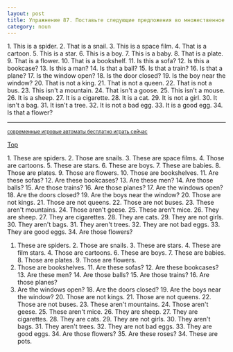 ```yaml
---
layout: post
title: Упражнение 87. Поставьте следующие предложения во множественное число.
category: noun
---
```

<section class="question">
1. This is a spider. 2. That is a snail. 3. This is a space film. 4. That is a cartoon. 5. This is a star. 6. This is a boy. 7. This is a baby. 8. That is a plate. 9. That is a flower. 10. That is a bookshelf. 11. Is this a sofa? 12. Is this a bookcase? 13. Is this a man? 14. Is that a ball? 15. Is that a train? 16. Is that a plane? 17. Is the window open? 18. Is the door closed? 19. Is the boy near the window? 20. That is not a king. 21. That is not a queen. 22. That is not a bus. 23. This isn't a mountain. 24. That isn't a goose. 25. This isn't a mouse. 26. It is a sheep. 27. It is a cigarette. 28. It is a cat. 29. It is not a girl. 30. It isn't a bag. 31. It isn't a tree. 32. It is not a bad egg. 33. It is a good egg. 34. Is that a flower?

<td valign="top" width="20%"> 
  <hr>
<p style="font-size:80%; color:#dedede"> <!--6020d6ff--><a href="http://www.casinoplay.ru/" target="_blank">современные игровые автоматы бесплатно играть сейчас</a><!--6020d6ff--></p>
 
</td>
<p><a href="#top"> Top</a></p>
</section>

<section class="answer">
1. These are spiders. 2. Those are 
snails. 3. These are space films. 4. Those are cartoons. 5. These are stars. 6. 
These are boys. 7. These are babies. 8. Those are plates. 9. Those are flowers. 
10. Those are bookshelves. 11. Are these sofas? 12. Are these bookcases? 13. 
Are these men? 14. Are those balls? 15. Are those trains? 16. Are those planes? 
17. Are the windows open? 18. Are the doors closed? 19. Are the boys near the 
window? 20. Those are not kings. 21. Those are not queens. 22. Those are not 
buses. 23. These aren't mountains. 24. Those aren't geese. 25. These aren't 
mice. 26. They are sheep. 27. They are cigarettes. 28. They are cats. 29. They 
are not girls. 30. They aren't bags. 31. 
They aren't trees. 32. They are not bad eggs. 33. They are good eggs. 34. 
Are those flowers? 

1. These are spiders. 2. Those are 
snails. 3. These are stars. 4. These are film stars. 4. Those are cartoons. 6. 
These are boys. 7. These are babies. 8. Those are plates. 9. Those are flowers. 
10. Those are bookshelves. 11. Are these sofas? 12. Are these bookcases? 13. 
Are these men? 14. Are those balls? 15. Are those trains? 16. Are those planes? 
17. Are the windows open? 18. Are the doors closed? 19. Are the boys near the 
window? 20. Those are not kings. 21. Those are not queens. 22. Those are not 
buses. 23. These aren't mountains. 24. Those aren't geese. 25. These aren't 
mice. 26. They are sheep. 27. They are cigarettes. 28. They are cats. 29. They 
are not girls. 30. They aren't bags. 31. 
They aren't trees. 32. They are not bad eggs. 33. They are good eggs. 34. 
Are those flowers? 35. 
Are these roses? 34. 
These are pots.
</section>